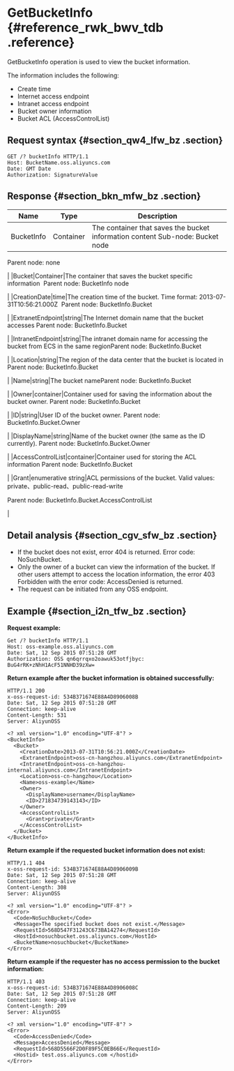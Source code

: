 # GetBucketInfo {#reference_rwk_bwv_tdb .reference}

GetBucketInfo operation is used to view the bucket information.

The information includes the following:

-   Create time
-   Internet access endpoint
-   Intranet access endpoint
-   Bucket owner information
-   Bucket ACL \(AccessControlList\)

## Request syntax {#section_qw4_lfw_bz .section}

```
GET /? bucketInfo HTTP/1.1
Host: BucketName.oss.aliyuncs.com
Date: GMT Date
Authorization: SignatureValue
```

## Response {#section_bkn_mfw_bz .section}

|Name|Type|Description|
|----|----|-----------|
|BucketInfo|Container|The container that saves the bucket information content Sub-node: Bucket node

Parent node: none

|
|Bucket|Container|The container that saves the bucket specific information  Parent node: BucketInfo node

|
|CreationDate|time|The creation time of the bucket. Time format: 2013-07-31T10:56:21.000Z  Parent node: BucketInfo.Bucket

|
|ExtranetEndpoint|string|The Internet domain name that the bucket accesses Parent node: BucketInfo.Bucket

|
|IntranetEndpoint|string|The intranet domain name for accessing the bucket from ECS in the same regionParent node: BucketInfo.Bucket

|
|Location|string|The region of the data center that the bucket is located in  Parent node: BucketInfo.Bucket

|
|Name|string|The bucket nameParent node: BucketInfo.Bucket

|
|Owner|container|Container used for saving the information about the bucket owner. Parent node: BucketInfo.Bucket

|
|ID|string|User ID of the bucket owner. Parent node: BucketInfo.Bucket.Owner

|
|DisplayName|string|Name of the bucket owner \(the same as the ID currently\). Parent node: BucketInfo.Bucket.Owner

|
|AccessControlList|container|Container used for storing the ACL information Parent node: BucketInfo.Bucket

|
|Grant|enumerative string|ACL permissions of the bucket. Valid values: private、public-read、public-read-write

Parent node: BucketInfo.Bucket.AccessControlList

|

## Detail analysis {#section_cgv_sfw_bz .section}

-   If the bucket does not exist, error 404 is returned. Error code: NoSuchBucket.
-   Only the owner of a bucket can view the information of the bucket. If other users attempt to access the location information, the error 403 Forbidden with the error code: AccessDenied is returned.
-   The request can be initiated from any OSS endpoint.

## Example {#section_i2n_tfw_bz .section}

**Request example:**

```
Get /? bucketInfo HTTP/1.1
Host: oss-example.oss.aliyuncs.com  
Date: Sat, 12 Sep 2015 07:51:28 GMT
Authorization: OSS qn6qrrqxo2oawuk53otfjbyc: BuG4rRK+zNhH1AcF51NNHD39zXw=

```

**Return example after the bucket information is obtained successfully:**

```
HTTP/1.1 200
x-oss-request-id: 534B371674E88A4D8906008B
Date: Sat, 12 Sep 2015 07:51:28 GMT
Connection: keep-alive
Content-Length: 531  
Server: AliyunOSS

<? xml version="1.0" encoding="UTF-8"? >
<BucketInfo>
  <Bucket>
    <CreationDate>2013-07-31T10:56:21.000Z</CreationDate>
    <ExtranetEndpoint>oss-cn-hangzhou.aliyuncs.com</ExtranetEndpoint>
    <IntranetEndpoint>oss-cn-hangzhou-internal.aliyuncs.com</IntranetEndpoint>
    <Location>oss-cn-hangzhou</Location>
    <Name>oss-example</Name>
    <Owner>
      <DisplayName>username</DisplayName>
      <ID>271834739143143</ID>
    </Owner>
    <AccessControlList>
      <Grant>private</Grant>
    </AccessControlList>
  </Bucket>
</BucketInfo>
```

**Return example if the requested bucket information does not exist:**

```
HTTP/1.1 404 
x-oss-request-id: 534B371674E88A4D8906009B
Date: Sat, 12 Sep 2015 07:51:28 GMT
Connection: keep-alive
Content-Length: 308  
Server: AliyunOSS

<? xml version="1.0" encoding="UTF-8"? >
<Error>
  <Code>NoSuchBucket</Code>
  <Message>The specified bucket does not exist.</Message>
  <RequestId>568D547F31243C673BA14274</RequestId>
  <HostId>nosuchbucket.oss.aliyuncs.com</HostId>
  <BucketName>nosuchbucket</BucketName>
</Error>
```

**Return example if the requester has no access permission to the bucket information:**

```
HTTP/1.1 403
x-oss-request-id: 534B371674E88A4D8906008C
Date: Sat, 12 Sep 2015 07:51:28 GMT
Connection: keep-alive
Content-Length: 209  
Server: AliyunOSS

<? xml version="1.0" encoding="UTF-8"? >
<Error>
  <Code>AccessDenied</Code>
  <Message>AccessDenied</Message>
  <RequestId>568D5566F2D0F89F5C0EB66E</RequestId>
  <Hostid> test.oss.aliyuncs.com </hostid>
</Error>
```

